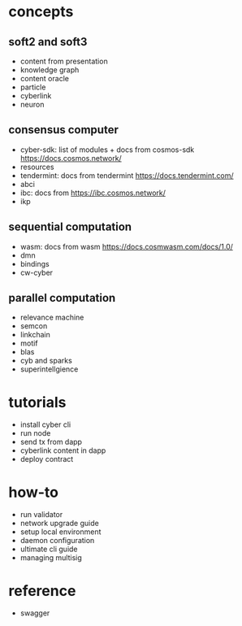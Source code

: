 # concepts

## soft2 and soft3
- content from presentation
- knowledge graph
- content oracle
- particle  
- cyberlink  
- neuron  

## consensus computer  
- cyber-sdk: list of modules + docs from cosmos-sdk https://docs.cosmos.network/
- resources
- tendermint: docs from tendermint https://docs.tendermint.com/
- abci
- ibc: docs from https://ibc.cosmos.network/
- ikp

## sequential computation  
- wasm: docs from wasm https://docs.cosmwasm.com/docs/1.0/
- dmn
- bindings
- cw-cyber

## parallel computation
- relevance machine
- semcon
- linkchain
- motif
- blas
- cyb and sparks
- superintellgience

# tutorials

- install cyber cli
- run node
- send tx from dapp
- cyberlink content in dapp
- deploy contract

# how-to

- run validator
- network upgrade guide
- setup local environment  
- daemon configuration
- ultimate cli guide
- managing multisig 

# reference
- swagger

